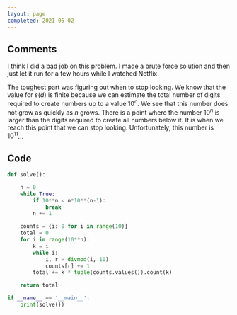 ```yaml
---
layout: page
completed: 2021-05-02
---
```


## Comments

I think I did a bad job on this problem.  I made a brute force solution and
then just let it run for a few hours while I watched Netflix.

The toughest part was figuring out when to stop looking.  We know that the
value for $s(d)$ is finite because we can estimate the total number of digits
required to create numbers up to a value $10^n$.  We see that this number does
not grow as quickly as $n$ grows.  There is a point where the number $10^n$ is
larger than the digits required to create all numbers below it.  It is when we
reach this point that we can stop looking.  Unfortunately, this number is
$10^{11}$...

## Code

```python
def solve():

    n = 0
    while True:
        if 10**n < n*10**(n-1):
            break
        n += 1

    counts = {i: 0 for i in range(10)}
    total = 0
    for i in range(10**n):
        k = i
        while i:
            i, r = divmod(i, 10)
            counts[r] += 1
        total += k * tuple(counts.values()).count(k)

    return total

if __name__ == '__main__':
    print(solve())
```
